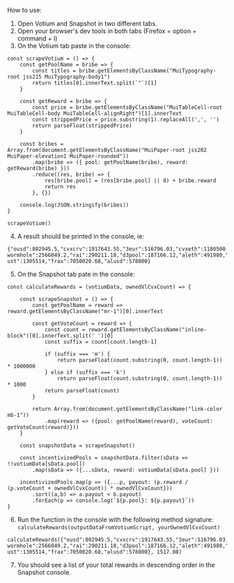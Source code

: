 How to use:

1. Open Votium and Snapshot in two different tabs.
2. Open your browser's dev tools in both tabs (Firefox = option + command + l)
3. On the Votium tab paste in the console:

```
const scrapeVotium = () => {
    const getPoolName = bribe => {
        const titles = bribe.getElementsByClassName("MuiTypography-root jss215 MuiTypography-body1")
        return titles[0].innerText.split(`"`)[1]
    }

    const getReward = bribe => {
        const price = bribe.getElementsByClassName("MuiTableCell-root MuiTableCell-body MuiTableCell-alignRight")[1].innerText
        const strippedPrice = price.substring(1).replaceAll(',', '')
        return parseFloat(strippedPrice)
    }

    const bribes = Array.from(document.getElementsByClassName("MuiPaper-root jss202 MuiPaper-elevation1 MuiPaper-rounded"))
        .map(bribe => ({ pool: getPoolName(bribe), reward: getReward(bribe) }))
        .reduce((res, bribe) => {
            res[bribe.pool] = (res[bribe.pool] || 0) + bribe.reward
            return res
        }, {})

    console.log(JSON.stringify(bribes))
}

scrapeVotium()
```

4. A result should be printed in the console, ie:

```
{"ousd":802945.5,"cvxcrv":1917643.55,"3eur":516796.03,"cvxeth":1180500,"musd":55439.99,"usdp":65000,"ust-wormhole":2566049.2,"rai":290211.18,"d3pool":187166.12,"aleth":491980,"mim-ust":1305514,"frax":7050020.68,"alusd":578800}
```

5. On the Snapshot tab pate in the console:

```
const calculateRewards = (votiumData, ownedVlCvxCount) => {

    const scrapeSnapshot = () => {
        const getPoolName = reward => reward.getElementsByClassName("mr-1")[0].innerText

        const getVoteCount = reward => {
            const count = reward.getElementsByClassName("inline-block")[0].innerText.split(' ')[0]
            const suffix = count[count.length-1]

            if (suffix === 'm') {
                return parseFloat(count.substring(0, count.length-1)) * 1000000
            } else if (suffix === 'k')
                return parseFloat(count.substring(0, count.length-1)) * 1000
            return parseFloat(count)
        }

        return Array.from(document.getElementsByClassName("link-color mb-1"))
            .map(reward => ({pool: getPoolName(reward), voteCount: getVoteCount(reward)}))
    }

    const snapshotData = scrapeSnapshot()

    const incentivizedPools = snapshotData.filter(sData => !!votiumData[sData.pool])
        .map(sData => ({...sData, reward: votiumData[sData.pool] }))

    incentivizedPools.map(p => ({...p, payout: (p.reward / (p.voteCount + ownedVlCvxCount)) * ownedVlCvxCount}))
        .sort((a,b) => a.payout < b.payout)
        .forEach(p => console.log(`${p.pool}: ${p.payout}`))
}
```

6. Run the function in the console with the following method signature: `calculateRewards(outputDataFromVotiumScript, yourOwnedVlCvxCount)`

```
calculateRewards({"ousd":802945.5,"cvxcrv":1917643.55,"3eur":516796.03,"cvxeth":1180500,"musd":55439.99,"usdp":65000,"ust-wormhole":2566049.2,"rai":290211.18,"d3pool":187166.12,"aleth":491980,"mim-ust":1305514,"frax":7050020.68,"alusd":578800}, 1517.08)
```

7. You should see a list of your total rewards in descending order in the Snapshot console.

